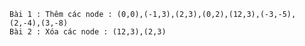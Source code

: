 <code>
Bài 1 : Thêm các node : (0,0),(-1,3),(2,3),(0,2),(12,3),(-3,-5),(2,-4),(3,-8)
Bài 2 : Xóa các node : (12,3),(2,3)
</code>
